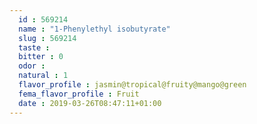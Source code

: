 ```yaml
---
  id : 569214
  name : "1-Phenylethyl isobutyrate"
  slug : 569214
  taste : 
  bitter : 0
  odor : 
  natural : 1
  flavor_profile : jasmin@tropical@fruity@mango@green
  fema_flavor_profile : Fruit
  date : 2019-03-26T08:47:11+01:00
---
```



